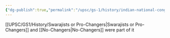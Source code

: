 ```yaml
---
{"dg-publish":true,"permalink":"/upsc/gs-1/history/indian-national-congress/","dgHomeLink":true,"dgPassFrontmatter":false}
---
```


[[UPSC/GS1/History/Swarajists or Pro-Changers|Swarajists or Pro-Changers]] and [[No-Changers|No-Changers]] were part of it 